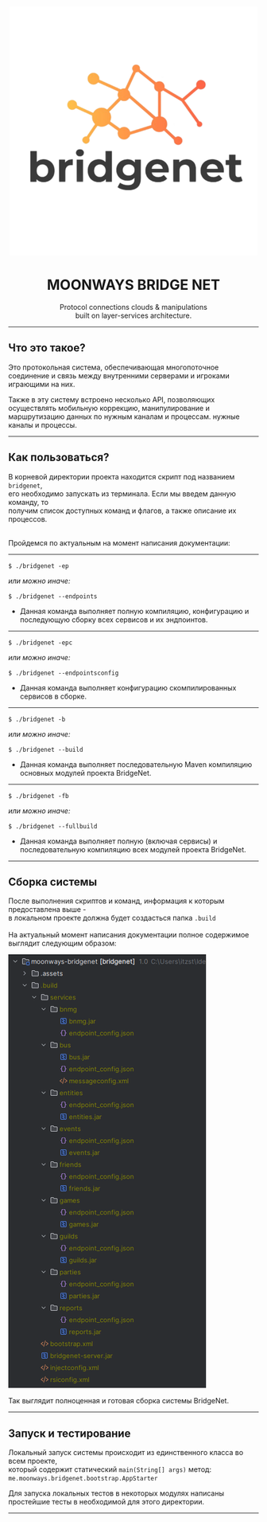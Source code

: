 <div align="center">

<img src=".assets/logo.png" alt="drawing" width="500"/>

# MOONWAYS BRIDGE NET

Protocol connections clouds & manipulations<br>
built on layer-services architecture.

</div>

---

## Что это такое?

Это протокольная система, обеспечивающая многопоточное
соединение и связь между внутренними серверами и игроками
играющими на них.

Также в эту систему встроено несколько API,
позволяющих осуществлять мобильную коррекцию, манипулирование и маршрутизацию данных по нужным каналам и процессам.
нужные каналы и процессы.

---

## Как пользоваться?

В корневой директории проекта находится скрипт под названием `bridgenet`,<br>
его необходимо запускать из терминала. Если мы введем данную команду, то<br>
получим список доступных команд и флагов, а также описание их процессов.<br>
<br>

Пройдемся по актуальным на момент написания документации:

---

```shell
$ ./bridgenet -ep
```
_или можно иначе:_
```shell
$ ./bridgenet --endpoints
```

- Данная команда выполняет полную компиляцию, конфигурацию и 
    последующую сборку всех сервисов и их эндпоинтов.

---

```shell
$ ./bridgenet -epc
```
_или можно иначе:_
```shell
$ ./bridgenet --endpointsconfig
```

- Данная команда выполняет конфигурацию скомпилированных сервисов в сборке.

---

```shell
$ ./bridgenet -b
```
_или можно иначе:_
```shell
$ ./bridgenet --build
```

- Данная команда выполняет последовательную Maven компиляцию основных модулей проекта BridgeNet.

---

```shell
$ ./bridgenet -fb
```
_или можно иначе:_
```shell
$ ./bridgenet --fullbuild
```

- Данная команда выполняет полную (включая сервисы) и последовательную компиляцию всех модулей проекта BridgeNet.

---

## Сборка системы

После выполнения скриптов и команд, информация к которым предоставлена выше -<br>
в локальном проекте должна будет создасться папка `.build`<br>
<br>
На актуальный момент написания документации полное содержимое выглядит следующим образом:

<img src=".assets/build_folder_screenshot.png"/>

Так выглядит полноценная и готовая сборка системы BridgeNet.

---

## Запуск и тестирование

Локальный запуск системы происходит из единственного класса во всем проекте,<br>
который содержит статический `main(String[] args)` метод:<br>
`me.moonways.bridgenet.bootstrap.AppStarter`

Для запуска локальных тестов в некоторых модулях написаны<br>
простейшие тесты в необходимой для этого директории.

---